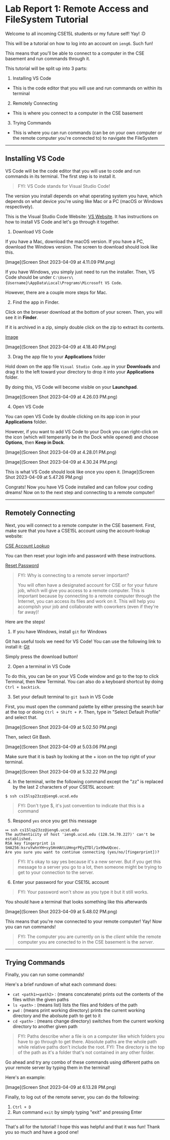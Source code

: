 # Lab Report 1: Remote Access and FileSystem Tutorial
Welcome to all incoming CSE15L students or my future self! Yay! :D

This will be a tutorial on how to log into an account on `ieng6`. Such fun!

This means that you'll be able to connect to a computer in the CSE basement and run commands through it.

This tutorial will be split up into 3 parts:
1. Installing VS Code

* This is the code editor that you will use and run commands on within its terminal
2. Remotely Connecting

* This is where you connect to a computer in the CSE basement
3. Trying Commands


* This is where you can run commands (can be on your own computer or the remote computer you're connected to) to navigate the FileSystem

---
## Installing VS Code
VS Code will be the code editor that you will use to code and run commands in its terminal. The first step is to install it.
> FYI: VS Code stands for Visual Studio Code!

The version you install depends on what operating system you have, which depends on what device you're using like Mac or a PC (macOS or Windows respectively).

This is the Visual Studio Code Website: [VS Website](https://code.visualstudio.com/). It has instructions on how to install VS Code and let's go through it together.

1. Download VS Code

If you have a Mac, download the macOS version. If you have a PC, download the Windows version. The screen to download should look like this. 

[Image](Screen Shot 2023-04-09 at 4.11.09 PM.png)

If you have Windows, you simply just need to run the installer. Then, VS Code should be under `C:\Users\{Username}\AppData\Local\Programs\Microsoft VS Code`.

However, there are a couple more steps for Mac. 


2. Find the app in Finder.

Click on the browser download at the bottom of your screen. Then, you will see it in **Finder**.

If it is archived in a zip, simply double click on the zip to extract its contents. 

[Image](Screen&nbsp;Shot&nbsp;2023-04-09&nbsp;at&nbsp;4.16.29&nbsp;PM.png)

[Image](Screen Shot 2023-04-09 at 4.18.40 PM.png)


3. Drag the app file to your **Applications** folder

Hold down on the app file `Visual Studio Code.app` in your **Downloads** and drag it to the left toward your directory to drop it into your **Applications** folder. 

By doing this, VS Code will become visible on your **Launchpad**.

[Image](Screen Shot 2023-04-09 at 4.26.03 PM.png)


4. Open VS Code

You can open VS Code by double clicking on its app icon in your **Applications** folder.

However, if you want to add VS Code to your Dock you can right-click on the icon (which will temperarily be in the Dock while opened) and choose **Options**, then **Keep in Dock**.

[Image](Screen Shot 2023-04-09 at 4.28.01 PM.png)

[Image](Screen Shot 2023-04-09 at 4.30.24 PM.png)


This is what VS Code should look like once you open it. 
[Image](Screen Shot 2023-04-09 at 5.47.26 PM.png)


Congrats! Now you have VS Code installed and can follow your coding dreams! Now on to the next step and connecting to a remote computer!

---
## Remotely Connecting
Next, you will connect to a remote computer in the CSE basement. First, make sure that you have a CSE15L account using the account-lookup website:

[CSE Account Lookuo](https://sdacs.ucsd.edu/~icc/index.php)

You can then reset your login info and password with these instructions.

[Reset Password](https://drive.google.com/file/d/17IDZn8Qq7Q0RkYMxdiIR0o6HJ3B5YqSW/view?usp=share_link)


> FYI: Why is connecting to a remote server important?
> 
> You will often have a designated account for CSE or for your future job, which will give you access to a remote computer. This is important because by connecting to a remote computer through the Internet, you can access its files and work on it. This will help you accomplsh your job and collaborate with coworkers (even if they're far away)! 

Here are the steps!

1. If you have Windows, install `git` for Windows

Git has useful tools we need for VS Code! You can use the following link to install it: [Git](https://gitforwindows.org/)

Simply press the download button!


2. Open a terminal in VS Code

To do this, you can be on your VS Code window and go to the top to click Terminal, then New Terminal. You can also do a keyboard shortcut by doing `Ctrl + backtick`.


3. Set your default terminal to `git bash` in VS Code

First, you must open the command palette by either pressing the search bar at the top or doing `Ctrl + Shift + P`. Then, type in "Select Default Profile" and select that.

[Image](Screen Shot 2023-04-09 at 5.02.50 PM.png)

Then, select Git Bash.

[Image](Screen Shot 2023-04-09 at 5.03.06 PM.png)

Make sure that it is bash by looking at the + icon on the top right of your terminal.

[Image](Screen Shot 2023-04-09 at 5.32.22 PM.png)


4. In the terminal, write the following command except the "zz" is replaced by the last 2 characters of your CSE15L account:

`$ ssh cs15lsp23zz@ieng6.ucsd.edu`

> FYI: Don't type $, it's just convention to indicate that this is a command

5. Respond `yes` once you get this message

```
⤇ ssh cs15lsp23zz@ieng6.ucsd.edu
The authenticity of host 'ieng6.ucsd.edu (128.54.70.227)' can't be established.
RSA key fingerprint is SHA256:ksruYwhnYH+sySHnHAtLUHngrPEyZTDl/1x99wUQcec.
Are you sure you want to continue connecting (yes/no/[fingerprint])?
```

> FYI: It's okay to say yes because it's a new server. But if you get this message to a server you go to a lot, then someone might be trying to get to your connection to the server.

6. Enter your password for your CSE15L account

> FYI: Your password won't show as you type it but it still works. 

You should have a terminal that looks something like this afterwards

[Image](Screen Shot 2023-04-09 at 5.48.02 PM.png)

This means that you're now connected to your remote computer! Yay! Now you can run commands!

> FYI: The computer you are currently on is the *client* while the remote computer you are conected to in the CSE basement is the *server*.
---
## Trying Commands
Finally, you can run some commands!

Here's a brief rundown of what each command does:

* `cat <path1><path2>` : (means concatenate) prints out the contents of the files within the given paths
* `ls <path>` : (means list) lists the files and folders of the path
* `pwd` : (means print working directory) prints the current working directory and the abolsute path to get to it
* `cd <path>` : (means change directory) switches from the current working directory to another given path

> FYI: Paths describe wher a file is on a computer like which folders you have to go through to get there. Absolute paths are the whole path while relative paths don't include the root.
> FYI: The directory is the top of the path as it's a folder that's not contained in any other folder. 

Go ahead and try any combo of these commands using different paths on your remote server by typing them in the terminal!

Here's an example:

[Image](Screen Shot 2023-04-09 at 6.13.28 PM.png)

Finally, to log out of the remote server, you can do the following:
1. `Ctrl + D`
2. Run command `exit` by simply typing "exit" and pressing Enter

---

That's all for the tutorial! I hope this was helpful and that it was fun! Thank you so much and have a good one!


